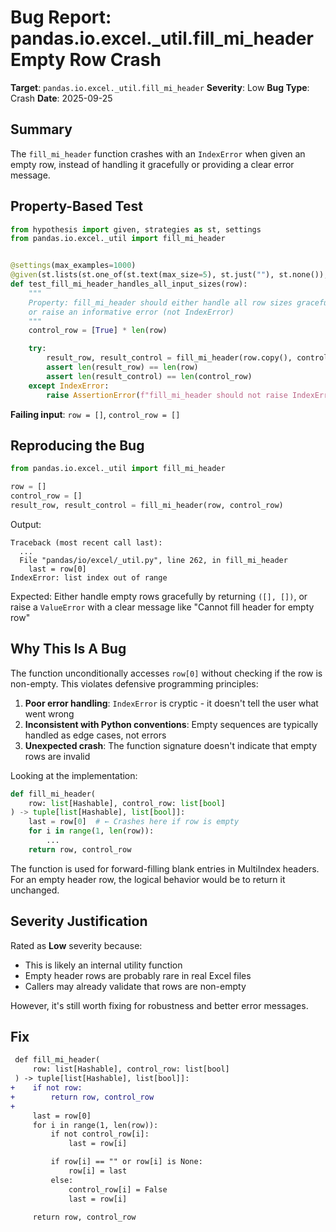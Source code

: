 # Bug Report: pandas.io.excel._util.fill_mi_header Empty Row Crash

**Target**: `pandas.io.excel._util.fill_mi_header`
**Severity**: Low
**Bug Type**: Crash
**Date**: 2025-09-25

## Summary

The `fill_mi_header` function crashes with an `IndexError` when given an empty row, instead of handling it gracefully or providing a clear error message.

## Property-Based Test

```python
from hypothesis import given, strategies as st, settings
from pandas.io.excel._util import fill_mi_header


@settings(max_examples=1000)
@given(st.lists(st.one_of(st.text(max_size=5), st.just(""), st.none()), min_size=0, max_size=20))
def test_fill_mi_header_handles_all_input_sizes(row):
    """
    Property: fill_mi_header should either handle all row sizes gracefully
    or raise an informative error (not IndexError)
    """
    control_row = [True] * len(row)

    try:
        result_row, result_control = fill_mi_header(row.copy(), control_row.copy())
        assert len(result_row) == len(row)
        assert len(result_control) == len(control_row)
    except IndexError:
        raise AssertionError(f"fill_mi_header should not raise IndexError for row of length {len(row)}")
```

**Failing input**: `row = []`, `control_row = []`

## Reproducing the Bug

```python
from pandas.io.excel._util import fill_mi_header

row = []
control_row = []
result_row, result_control = fill_mi_header(row, control_row)
```

Output:
```
Traceback (most recent call last):
  ...
  File "pandas/io/excel/_util.py", line 262, in fill_mi_header
    last = row[0]
IndexError: list index out of range
```

Expected: Either handle empty rows gracefully by returning `([], [])`, or raise a `ValueError` with a clear message like "Cannot fill header for empty row"

## Why This Is A Bug

The function unconditionally accesses `row[0]` without checking if the row is non-empty. This violates defensive programming principles:

1. **Poor error handling**: `IndexError` is cryptic - it doesn't tell the user what went wrong
2. **Inconsistent with Python conventions**: Empty sequences are typically handled as edge cases, not errors
3. **Unexpected crash**: The function signature doesn't indicate that empty rows are invalid

Looking at the implementation:

```python
def fill_mi_header(
    row: list[Hashable], control_row: list[bool]
) -> tuple[list[Hashable], list[bool]]:
    last = row[0]  # ← Crashes here if row is empty
    for i in range(1, len(row)):
        ...
    return row, control_row
```

The function is used for forward-filling blank entries in MultiIndex headers. For an empty header row, the logical behavior would be to return it unchanged.

## Severity Justification

Rated as **Low** severity because:
- This is likely an internal utility function
- Empty header rows are probably rare in real Excel files
- Callers may already validate that rows are non-empty

However, it's still worth fixing for robustness and better error messages.

## Fix

```diff
 def fill_mi_header(
     row: list[Hashable], control_row: list[bool]
 ) -> tuple[list[Hashable], list[bool]]:
+    if not row:
+        return row, control_row
+
     last = row[0]
     for i in range(1, len(row)):
         if not control_row[i]:
             last = row[i]

         if row[i] == "" or row[i] is None:
             row[i] = last
         else:
             control_row[i] = False
             last = row[i]

     return row, control_row
```